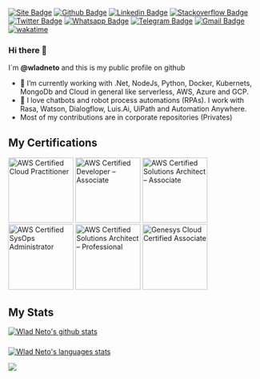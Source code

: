 [![Site Badge](https://img.shields.io/badge/-Site-blue?logo=Wordpress)](https://crudtec.com.br)
[![Github Badge](https://img.shields.io/badge/-Github-black?logo=Github&logoColor=white)](https://github.com/wladneto)
[![Linkedin Badge](https://img.shields.io/badge/-LinkedIn-blue?logo=Linkedin&logoColor=white)](https://www.linkedin.com/in/wladimirteixeiraneto/)
[![Stackoverflow Badge](https://img.shields.io/badge/-Stackoverflow-4CA143?logo=Stackoverflow&logoColor=white)](https://stackoverflow.com/users/5749712/wlad-neto)
[![Twitter Badge](https://img.shields.io/badge/-Twitter-1ca0f1?labelColor=1ca0f1&logo=twitter&logoColor=white)](https://twitter.com/wlad_neto)
[![Whatsapp Badge](https://img.shields.io/badge/-Whatsapp-4CA143?labelColor=4CA143&logo=whatsapp&logoColor=white)](https://api.whatsapp.com/send?phone=5534996659805&text=wlad!)
[![Telegram Badge](https://img.shields.io/badge/-Telegram-1ca0f1?labelColor=1ca0f1&logo=telegram&logoColor=white)](https://t.me/wlad_neto)
[![Gmail Badge](https://img.shields.io/badge/-Gmail-c14438?logo=Gmail&logoColor=white)](mailto:wladimirteixeiraneto@gmail.com)
[![wakatime](https://wakatime.com/badge/user/24e03414-0082-48c0-ba3e-e3af504d1bee.svg)](https://wakatime.com/@24e03414-0082-48c0-ba3e-e3af504d1bee)
### Hi there 👋

I´m **@wladneto** and this is my public profile on github

- 🔭 I’m currently working with .Net, NodeJs, Python, Docker, Kubernets, MongoDb and Cloud in general like serverless, AWS, Azure and GCP. 
- 🤖 I love chatbots and robot process automations (RPAs). I work with Rasa, Watson, Dialogflow, Luis.Ai, UiPath and Automation Anywhere. 
- Most of my contributions are in corporate repositories (Privates)

## My Certifications

<!--START_SECTION:badges-->
<a href="http://www.credly.com/badges/36f76a32-f1f9-4a0c-9a8f-23dd8f409d57" title="AWS Certified Cloud Practitioner"><img src="https://images.credly.com/size/130x130/images/00634f82-b07f-4bbd-a6bb-53de397fc3a6/image.png" alt="AWS Certified Cloud Practitioner" width="130" height="130"></a>
<a href="http://www.credly.com/badges/cd7a2a61-8859-4b26-9d0f-ba782850d042" title="AWS Certified Developer – Associate"><img src="https://images.credly.com/size/130x130/images/b9feab85-1a43-4f6c-99a5-631b88d5461b/image.png" alt="AWS Certified Developer – Associate" width="130" height="130"></a>
<a href="http://www.credly.com/badges/31d6d9e5-4ccd-424a-8525-96fedcfc37eb" title="AWS Certified Solutions Architect – Associate"><img src="https://images.credly.com/size/130x130/images/0e284c3f-5164-4b21-8660-0d84737941bc/image.png" alt="AWS Certified Solutions Architect – Associate" width="130" height="130"></a>
<a href="https://www.credly.com/badges/eb9265a4-0800-4678-a08f-fa9149da2950" title="AWS Certified SysOps Administrator"><img src="https://images.credly.com/size/130x130/images/f0d3fbb9-bfa7-4017-9989-7bde8eaf42b1/image.png" alt="AWS Certified SysOps Administrator" width="130" height="130"></a>
<a href="https://www.credly.com/badges/2cc09e47-cc18-44be-928f-96d1140494eb" title="AWS Certified Solutions Architect – Professional"><img src="https://images.credly.com/size/130x130/images/2d84e428-9078-49b6-a804-13c15383d0de/image.png" alt="AWS Certified Solutions Architect – Professional" width="130" height="130"></a>
<a href="http://www.credly.com/badges/3b685c2c-4205-4685-9e7a-263dcf5e2123" title="Genesys Cloud Certified Associate"><img src="https://images.credly.com/size/130x130/images/f66f939b-4ac9-401f-a7b5-f20ac1a81a70/Genesys-Certified-Associate.png" alt="Genesys Cloud Certified Associate" width="130" height="130"></a>


<!--END_SECTION:badges-->

## My Stats
[![Wlad Neto's github stats](https://github-readme-stats.vercel.app/api?username=wladneto&count_private=true&include_all_commits=true&show_icons=true&theme=dracula)](https://github.com/wladneto)
###
[![Wlad Neto's languages stats](https://github-readme-stats.vercel.app/api/top-langs/?username=wladneto&count_private=true&hide=html,jupyter%20notebook&theme=dracula&show_icons=true)](https://github.com/wladneto)

<a href="https://wakatime.com"><img src="https://wakatime.com/share/@wladneto/50071305-9193-434e-98da-76ea71628888.png" /></a>
